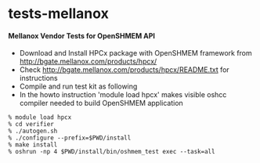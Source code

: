 tests-mellanox
==============

#### Mellanox Vendor Tests for OpenSHMEM API

* Download and Install HPCx package with OpenSHMEM framework from http://bgate.mellanox.com/products/hpcx/
* Check http://bgate.mellanox.com/products/hpcx/README.txt for instructions
* Compile and run test kit as following
* In the howto instruction 'module load hpcx' makes visible oshcc compiler needed to build OpenSHMEM application

``` shell
% module load hpcx
% cd verifier
% ./autogen.sh
% ./configure --prefix=$PWD/install
% make install
% oshrun -np 4 $PWD/install/bin/oshmem_test exec --task=all
```
